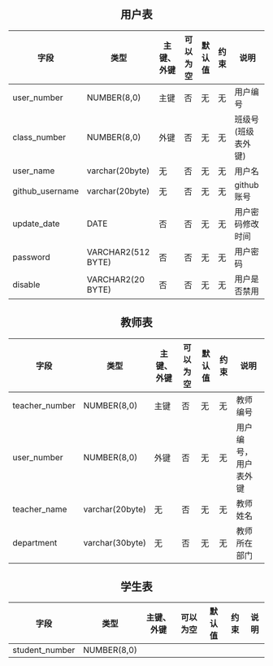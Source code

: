 ## <center>用户表<center>
| 字段  | 类型 | 主键、外键 | 可以为空 |默认值| 约束 | 说明 |
|---    | ---  |    ---     |   ------------   |---   | --- |--- |
|user_number     | NUMBER(8,0)   |  主键 | 否 | 无 | 无 |  用户编号|
|class_number    |NUMBER(8,0)    | 外键  |否  |无  |无  |  班级号(班级表外键)  |
|user_name       |varchar(20byte)|无     |  否|  无 |无  |   用户名  |
|github_username |varchar(20byte)|无     |  否|  无 |无  |  github账号 |
|update_date     |DATE           |否     |  否|  无 |无  |  用户密码修改时间|
|password     |VARCHAR2(512 BYTE)|否     |  否|  无 |无  |  用户密码 |
|disable      |VARCHAR2(20 BYTE) |否     |否  | 无  |无  |用户是否禁用


## <center>教师表</center>
| 字段  | 类型 | 主键、外键 | 可以为空 |默认值| 约束 | 说明 |
|---    | ---  |    ---     |   ------------   |---   | --- |--- |
|teacher_number|NUMBER(8,0)|主键|否|无|无|教师编号|
|user_number|NUMBER(8,0)|外键|否|无|无|用户编号，用户表外键|
|teacher_name|varchar(20byte)|无|否|无|无|教师姓名|
|department  |varchar(30byte)|无|否|无|无|教师所在部门|

## <center>学生表</center>
| 字段  | 类型 | 主键、外键 | 可以为空 |默认值| 约束 | 说明 |
|---    | ---  |    ---     |   ------------   |---   | --- |--- |
|student_number|NUMBER(8,0) |

